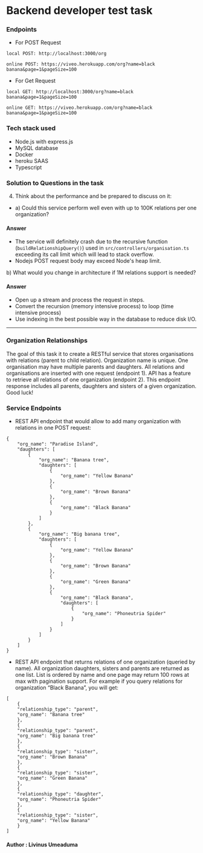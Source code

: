 
# Backend developer test task

### Endpoints
- For POST Request 
```
local POST: http://localhost:3000/org

online POST: https://viveo.herokuapp.com/org?name=black banana&page=1&pageSize=100
```
- For Get Request
```
local GET: http://localhost:3000/org?name=black banana&page=1&pageSize=100

online GET: https://viveo.herokuapp.com/org?name=black banana&page=1&pageSize=100
```

### Tech stack used
- Node.js with express.js
- MySQL database
- Docker
- heroku SAAS
- Typescript


### Solution to Questions in the task

4. Think about the performance and be prepared to discuss on it:

- a) Could this service perform well even with up to 100K relations per one organization? 

#### Answer 

- The service will definitely crash due to the recursive function (`buildRelationshipQuery()`) used in `src/controllers/organisation.ts` exceeding its call limit which will lead to stack overflow. 
- Nodejs POST request body may exceed Node's heap limit.

b) What would you change in architecture if 1M relations support is needed?


#### Answer
- Open up a stream and process the request in steps.
- Convert the recursion (memory intensive process) to loop (time intensive process)
- Use indexing in the best possible way in the database to reduce disk I/O.
<hr>

### Organization Relationships
The goal of this task it to create a RESTful service that stores organisations with relations (parent to child relation). Organization name is unique. One organisation may have multiple parents and daughters. All relations and organisations are inserted with one request (endpoint 1). API has a feature to retrieve all relations of one organization (endpoint 2). This endpoint response includes all parents, daughters and sisters of a given organization. Good luck!

### Service Endpoints

- REST API endpoint that would allow to add many organization with relations in one POST request:

```
{
    "org_name": "Paradise Island",
    "daughters": [
        {
            "org_name": "Banana tree",
            "daughters": [
                {
                    "org_name": "Yellow Banana"
                },
                {
                    "org_name": "Brown Banana"
                },
                {
                    "org_name": "Black Banana"
                }
            ]
        },
        {
            "org_name": "Big banana tree",
            "daughters": [
                {
                    "org_name": "Yellow Banana"
                },
                {
                    "org_name": "Brown Banana"
                },
                {
                    "org_name": "Green Banana"
                },
                {
                    "org_name": "Black Banana",
                    "daughters": [
                        {
                            "org_name": "Phoneutria Spider"
                        }
                    ]
                }
            ]
        }
    ]
}
```

- REST API endpoint that returns relations of one organization (queried by name). All organization daughters, sisters and parents are returned as one list. List is ordered by name and one page may return 100 rows at max with pagination support. For example if you query relations for organization “Black Banana”, you will get:
```
[
    {
    "relationship_type": "parent",
    "org_name": "Banana tree"
    },
    {
    "relationship_type": "parent",
    "org_name": "Big banana tree"
    },
    {
    "relationship_type": "sister",
    "org_name": "Brown Banana"
    },
    {
    "relationship_type": "sister",
    "org_name": "Green Banana"
    },
    {
    "relationship_type": "daughter",
    "org_name": "Phoneutria Spider"
    },
    {
    "relationship_type": "sister",
    "org_name": "Yellow Banana"
    }
]
```


#### Author : Livinus Umeaduma